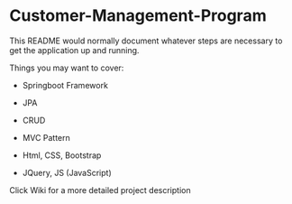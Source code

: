# Customer-Management-Program
This README would normally document whatever steps are necessary to get the application up and running.

Things you may want to cover:

* Springboot Framework  

* JPA 

* CRUD

* MVC Pattern 

* Html, CSS, Bootstrap

* JQuery, JS (JavaScript)  

Click Wiki for a more detailed project description
  
 
